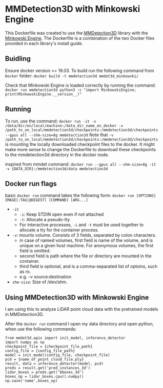 # MMDetection3D with Minkowski Engine
This Dockerfile was created to use the [MMDetection3D](https://github.com/open-mmlab/mmdetection3d/tree/main) library with the [Minkowski Engine](https://github.com/NVIDIA/MinkowskiEngine). The Dockerfile is a combination of the two Docker files provided in each library's install guide.

## Buidling
Ensure docker version >= 19.03. To build run the following command from `Docker` folder:
```docker build -t mmdetection3d mmdet3d_minkowski/```

Check that Minkowski Engine is loaded correctly by running the command:
```docker run mmdetection3d python3 -c "import MinkowskiEngine; print(MinkowskiEngine.__version__)"```

## Running
To run, use the command:
```docker run -it -v /data/dir/on/local/machine:/data_dir_name_on_docker -v /path_to_on_local/mmdetection3d/checkpoints:/mmdetection3d/checkpoints --gpus all --shm-size=8g mmdetection3d```
Note that `-v /path_to_on_local/mmdetection3d/checkpoints:/mmdetection3d/checkpoints` is mounting the locally downloaded checkpoint files to the docker. It might make more sense to change the Dockerfile to download these checkpoints to the mmdetection3d directory in the docker node.

inspired from mmdet command:
```docker run --gpus all --shm-size=8g -it -v {DATA_DIR}:/mmdetection3d/data mmdetection3d```
## Docker run flags
basic `docker run` command takes the following form:
```docker run [OPTIONS] IMAGE[:TAG|@DIGEST] [COMMAND] [ARG...]```
* `-it`
    * `-i`: Keep STDIN open even if not attached
    * `-t`: Allocate a pseudo-tty
    * For interactive processes, `-i` and `-t` must be used together to allocate a tty for the container process. 
* `-v`: mounts volume. Consists of 3 fields, separated by colon characters. 
    * in case of named volumes, first field is name of the volume, and is unique on a given host machine. For anonymous volumes, the first field is omitted.
    * second field is path where the file or directory are mounted in the container.
    * third field is optional, and is a comma-separated list of optoins, such as ro. 
    * e.g. -v source:destination
* `shm-size`: Size of /dev/shm. 

## Using MMDetection3D with Minkowski Engine
I am using this to analyze LiDAR point cloud data with the pretrained models in MMDetection3D. 

After the `docker run` command I open my data directory and open python, when use the following commands:

```
from mmdet3d.apis import init_model, inference_detector
import numpy as np
checkpoint_file = {checkpoint_file_path}
config_file = {config_file_path}
model = init_model(config_file, checkpoint_file)
pcd = {name_of_point_cloud_file.ply}
result, data = inference_detector(model, pcd)
preds = result.get('pred_instances_3d')
lidar_boxes = preds.get('bboxes_3d')
boxes_np = lidar_boxes.cpu().numpy()
np.save('name',boxes_np)
```